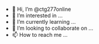 - 👋 Hi, I’m @ctg277online
- 👀 I’m interested in ...
- 🌱 I’m currently learning ...
- 💞️ I’m looking to collaborate on ...
- 📫 How to reach me ...


